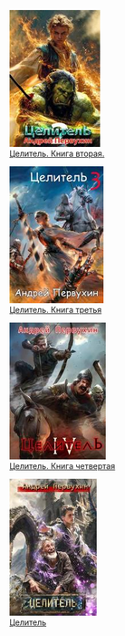 ![](Целитель.%20Книга%20вторая..jpg)  
[Целитель. Книга вторая.](Целитель.%20Книга%20вторая..md)

![](Целитель.%20Книга%20третья.jpg)  
[Целитель. Книга третья](Целитель.%20Книга%20третья.md)

![](Целитель.%20Книга%20четвертая.jpg)  
[Целитель. Книга четвертая](Целитель.%20Книга%20четвертая.md)

![](Целитель.jpg)  
[Целитель](Целитель.md)
